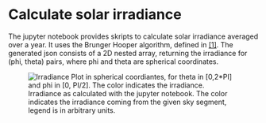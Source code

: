 # Calculate solar irradiance
The jupyter notebook provides skripts to calculate solar irradiance averaged over a year. 
It uses the Brunger Hooper algorithm, defined in [[1]](https://citeseerx.ist.psu.edu/document?repid=rep1&type=pdf&doi=93f59805f64fd372d7ce5e18addbeadcc846de6b). 
The generated json consists of a 2D nested array, returning the irradiance for (phi, theta) pairs, where phi and theta are spherical coordinates.

<figure>
    <img src="https://github.com/open-pv/irradiance/assets/74312290/ec18260e-9d6e-4a35-9627-a383f8a07a0e"
         alt="Irradiance Plot in spherical coordiantes, for theta in [0,2*PI] and phi in [0, PI/2]. The color indicates the irradiance.">
    <br/>
    <figcaption>Irradiance as calculated with the jupyter notebook. The color indicates the irradiance coming from the given sky segment, legend is in arbitrary units.</figcaption>
</figure>



